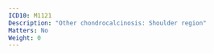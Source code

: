 ```yaml
---
ICD10: M1121
Description: "Other chondrocalcinosis: Shoulder region"
Matters: No
Weight: 0
---
```


